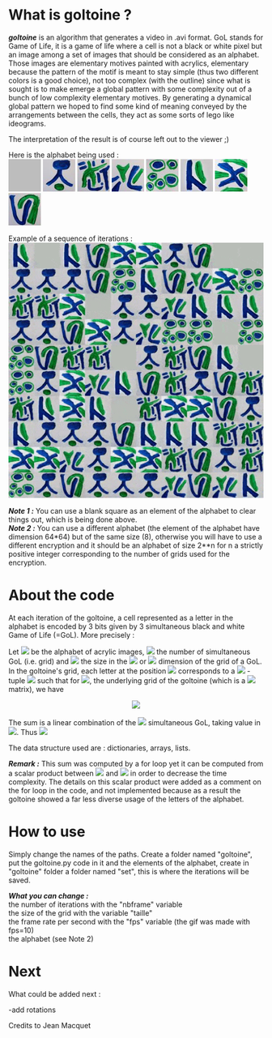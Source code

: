 # What is goltoine ?

***goltoine*** is an algorithm that generates a video in .avi format. GoL stands for Game of Life, it is a game of life where a cell is not a black or white pixel but an image among a set of images that should be considered as an alphabet. Those images are elementary motives painted with acrylics, elementary because the pattern of the motif is meant to stay simple (thus two different colors is a good choice), not too complex (with the outline) since what is sought is to make emerge a global pattern with some complexity out of a bunch of low complexity elementary motives. By generating a dynamical global pattern we hoped to find some kind of meaning conveyed by the arrangements between the cells, they act as some sorts of lego like ideograms.

The interpretation of the result is of course left out to the viewer ;)

Here is the alphabet being used : <br />
![alt text](https://github.com/antoineszatkownik/goltoine/blob/main/data/img1_bis.jpg)
![alt text](https://github.com/antoineszatkownik/goltoine/blob/main/data/img2_bis.jpg)
![alt text](https://github.com/antoineszatkownik/goltoine/blob/main/data/img3_bis.jpg)
![alt text](https://github.com/antoineszatkownik/goltoine/blob/main/data/img4_bis.jpg)
![alt text](https://github.com/antoineszatkownik/goltoine/blob/main/data/img5_bis.jpg)
![alt text](https://github.com/antoineszatkownik/goltoine/blob/main/data/img6_bis.jpg)
![alt text](https://github.com/antoineszatkownik/goltoine/blob/main/data/img7_bis.jpg)
![alt text](https://github.com/antoineszatkownik/goltoine/blob/main/data/img8_bis.jpg)

Example of a sequence of iterations : <br />
![alt text](https://github.com/antoineszatkownik/goltoine/blob/main/data/goltoinevid%20(3).gif)

***Note 1 :*** You can use a blank square as an element of the alphabet to clear things out, which is being done above. <br />
***Note 2 :*** You can use a different alphabet (the element of the alphabet have dimension 64*64) but of the same size (8), otherwise you will have to use a different encryption and it should be an alphabet of size 2**n for n a strictly positive integer corresponding to the number of grids used for the encryption.

# About the code

At each iteration of the goltoine, a cell represented as a letter in the alphabet is encoded by 3 bits given by 3 simultaneous black and white Game of Life (=GoL). More precisely : <br />

Let <img src="https://render.githubusercontent.com/render/math?math=\Omega"> be the alphabet of acrylic images, <img src="https://render.githubusercontent.com/render/math?math=$n$"> the number of simultaneous GoL (i.e. grid) and <img src="https://render.githubusercontent.com/render/math?math=$t$"> the size in the <img src="https://render.githubusercontent.com/render/math?math=$X$"> or <img src="https://render.githubusercontent.com/render/math?math=$Y$"> dimension of the grid of a GoL. <br />
In the goltoine's grid, each letter at the position <img src="https://render.githubusercontent.com/render/math?math=$x$"> corresponds to a <img src="https://render.githubusercontent.com/render/math?math=$n$"> -tuple <img src="https://render.githubusercontent.com/render/math?math=$(a_1,...,a_n) \in \{0,1\}^n$"> such that for <img src="https://render.githubusercontent.com/render/math?math=$M_{goltoine}$">, the underlying grid of the goltoine (which is a <img src="https://render.githubusercontent.com/render/math?math=$t \times t$"> matrix), we have <p align="center"> <img src="https://render.githubusercontent.com/render/math?math=$M_{goltoine}(x) = \sum_{k \in \{1,...,n\}} a_k \times 2^{k-1}$"> </p>  
<p align="left"> The sum is a linear combination of the <img src="https://render.githubusercontent.com/render/math?math=$n$"> simultaneous GoL, taking value in <img src="https://render.githubusercontent.com/render/math?math=$\{0,...,2^{n}-1\}$">. Thus <img src="https://render.githubusercontent.com/render/math?math=$|\Omega|=2^{n}$"> </p>

The data structure used are : dictionaries, arrays, lists.

***Remark :*** This sum was computed by a for loop yet it can be computed from a scalar product between <img src="https://render.githubusercontent.com/render/math?math=$<a_1,...,a_n>$"> and <img src="https://render.githubusercontent.com/render/math?math=${<2^{0},...,2^{n-1}>}^\top$"> in order to decrease the time complexity. The details on this scalar product were added as a comment on the for loop in the code, and not implemented because as a result the goltoine showed a far less diverse usage of the letters of the alphabet.

# How to use

Simply change the names of the paths.
Create a folder named "goltoine", put the goltoine.py code in it and the elements of the alphabet, create in "goltoine" folder a folder named "set", this is where the iterations will be saved.

***What you can change :*** <br />
the number of iterations with the "nbframe" variable <br />
the size of the grid with the variable "taille" <br />
the frame rate per second with the "fps" variable (the gif was made with fps=10) <br />
the alphabet (see Note 2)

# Next

What could be added next :

-add rotations 

Credits to Jean Macquet
